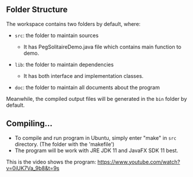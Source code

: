 ## Folder Structure

The workspace contains two folders by default, where:

- `src`: the folder to maintain sources
    - It has PegSolitaireDemo.java file which contains main function to demo.

- `lib`: the folder to maintain dependencies
    - It has both interface and implementation classes. 

- `doc`: the folder to maintain all documents about the program

Meanwhile, the compiled output files will be generated in the `bin` folder by default.

## Compiling...

- To compile and run program in Ubuntu, simply enter "make" in `src` directory. (The folder with the 'makefile')
- The program will be work with JRE JDK 11 and JavaFX SDK 11 best.

This is the video shows the program: https://www.youtube.com/watch?v=0iUK7Va_9b8&t=9s
